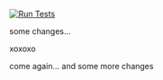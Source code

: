 [![Run Tests](https://github.com/ShariqT/test1010/actions/workflows/run_test.yml/badge.svg)](https://github.com/ShariqT/test1010/actions/workflows/run_test.yml)


some changes...

xoxoxo

come again...
and some more changes
